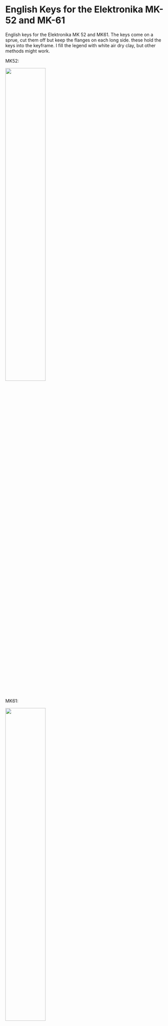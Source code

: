 # English Keys for the Elektronika MK-52 and MK-61

English keys for the Elektronika MK 52 and MK61.
The keys come on a sprue, cut them off but keep the flanges on each long side. these hold the keys into the keyframe.
I fill the legend with white air dry clay, but other methods might work.

MK52:

<img src="https://github.com/blackjetrock/elektronika_mk_english_keys/assets/31587992/f56ad182-d56f-4c4a-9690-fa24dd598256" width="50%">

MK61:

<img src="https://github.com/blackjetrock/elektronika_mk_english_keys/assets/31587992/c83fad51-b852-4f49-a4b8-5220b6a526b3" width="50%">

To generate the STL files, set the appropriate ksn variable at the top of the scad file, then render with F5. F6 and then save the STL file to a filename ending in 'n'.
Repeat for all the key sets, then send the stl files to a 3D printer or manufacturing company.
